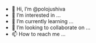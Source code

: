 - 👋 Hi, I’m @polojushiva
- 👀 I’m interested in ...
- 🌱 I’m currently learning ...
- 💞️ I’m looking to collaborate on ...
- 📫 How to reach me ...

<!---
polojushiva/polojushiva is a ✨ special ✨ repository because its `README.md` (this file) appears on your GitHub profile.
You can click the Preview link to take a look at your changes.
--->
